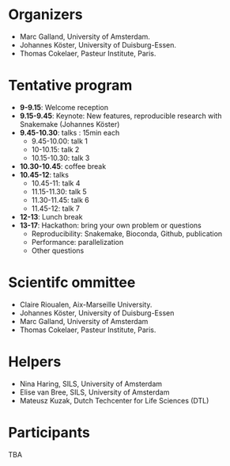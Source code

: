 # Organizers
*  Marc Galland, University of Amsterdam. 
*  Johannes Köster, University of Duisburg-Essen. 
*  Thomas Cokelaer, Pasteur Institute, Paris. 

# Tentative program
* **9-9.15**: Welcome reception
* **9.15-9.45**: Keynote: New features, reproducible research with Snakemake (Johannes Köster)
* **9.45-10.30**: talks : 15min each
  * 9.45-10.00: talk 1
  * 10-10.15: talk 2
  * 10.15-10.30: talk 3
* **10.30-10.45**: coffee break
* **10.45-12**: talks
  * 10.45-11: talk 4
  * 11.15-11.30: talk 5
  * 11.30-11.45: talk 6
  * 11.45-12: talk 7
* **12-13**: Lunch break
* **13-17**: Hackathon: bring your own problem or questions
  * Reproducibility: Snakemake, Bioconda, Github, publication
  * Performance: parallelization
  * Other questions

# Scientifc ommittee
*  Claire Rioualen, Aix-Marseille University.
*  Johannes Köster, University of Duisburg-Essen
*  Marc Galland, University of Amsterdam
*  Thomas Cokelaer, Pasteur Institute, Paris. 

# Helpers
*  Nina Haring, SILS, University of Amsterdam
*  Elise van Bree, SILS, University of Amsterdam 
*  Mateusz Kuzak, Dutch Techcenter for Life Sciences (DTL)

# Participants
TBA

